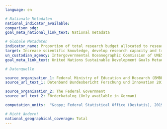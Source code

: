 ```yaml
---
language: en

# Nationale Metadaten
national_indicator_available:
comparison_sdg:
goal_meta_national_link_text: National metadata

# Globale Metadaten
indicator_name: Proportion of total research budget allocated to research in the field of marine technology
target: Increase scientific knowledge, develop research capacity and transfer marine technology, taking into account the Intergovernmental Oceanographic Commission Criteria and Guidelines on the Transfer of Marine Technology, in order to improve ocean health and to enhance the contribution of marine biodiversity to the development of developing countries, in particular small island developing States and least developed countries
un_custodian_agency: Intergovernmental Oceanographic Commission of UNESCO (IOC-UNESCO)
goal_meta_link_text: United Nations Sustainable Development Goals Metadata

# Datenquelle

source_organisation_1: Federal Ministry of Education and Research (BMBF)
source_url_text_1: Datenband Bundesbericht Forschung und Innovation 2018 (Only available in German)

source_organisation_2: The Federal Government
source_url_text_2: Förderkatalog (Only available in German)

computation_units:  "&copy; Federal Statistical Office (Destatis), 2019"

# Nicht ändern!
national_geographical_coverage: Total
---
```

